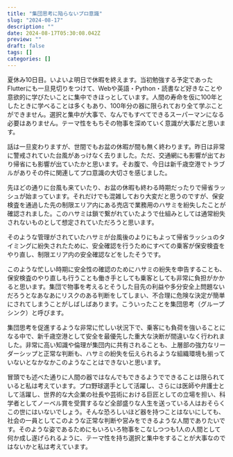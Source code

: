 ```yaml
---
title: "集団思考に陥らないプロ意識"
slug: "2024-08-17"
description: ""
date: 2024-08-17T05:30:08.042Z
preview: ""
draft: false
tags: []
categories: []
---
```


<p>夏休み10日目。いよいよ明日で休暇を終えます。当初勉強する予定であったFlutterにも一旦見切りをつけて、Webや英語・Python・読書など好きなことや意欲的に学びたいことに集中できほっとしています。人間の寿命を仮に100年としたときに学べることは多くもあり、100年分の器に限られており全て学ぶことができません。選択と集中が大事で、なんでもすべてできるスーパーマンになる必要はありません。テーマ性をもちその物事を深めていく意識が大事だと思います。</p>
<p>話は一旦変わりますが、世間でもお盆の休暇が間も無く終わります。昨日は非常に警戒されていた台風があっけなく去りました。ただ、交通網にも影響が出ており帰省にも影響が出ていたかと思います。そお腹で、今日は新千歳空港でトラブルがありその件に関連してプロ意識の大切さを感じました。</p>
<p>先ほどの通りに台風も来ていたり、お盆の休暇も終わる時期だったりで帰省ラッシュが始まっています。それだけでも混雑しており大変だと思うのですが、保安検査を通過した先の制限エリア内にある売店で業務用のハサミを紛失したことが確認されました。このハサミは鎖で繋がれていたようで仕組みとしては通常紛失されないものとして想定されていただろうと思います。</p>
<p>そのような管理がされていたハサミが台風後のよりにもよって帰省ラッシュのタイミングに紛失されたために、安全確認を行うためにすべての乗客が保安検査をやり直し、制限エリア内の安全確認などをしたそうです。</p>
<p>このような忙しい時期に安全性の確認のためにハサミの紛失を申告することも、保安検査のやり直しも行うことも働き手としても乗客としても非常に負担がかかると思います。集団で物事を考えるとそうした目先の利益や多分安全上問題ないだろうとなあなあにリスクのある判断をしてしまい、不合理に危険な決定が簡単にされてしまうことがしばしばあります。こういったことを集団思考（グループシンク）と呼びます。</p>
<p>集団思考を促進するような非常に忙しい状況下で、乗客にも負荷を強いることになる中で、新千歳空港として安全を最優先した重大な決断が間違いなく行われました。非常に高い知識や倫理が集団内に共有されることも、上層部の強力なリーダーシップと正常な判断も、ハサミの紛失を伝えられるような組織環境も揃っていないとなかなかこのようなことはできないと思います。</p>
<p>冒頭でも述べた通りに人間の器ではなんでもできるようでできることは限られていると私は考えています。プロ野球選手として活躍し、さらには医師や弁護士として活躍し、世界的な大企業の社長や芸術における巨匠としての立場を担い、科学者としてノーベル賞を受賞するなど全部盛りな人生を送っている人はおそらくこの世にはいないでしょう。そんな恐ろしいほど器を持つことはないにしても、社会の一員としてこのような正常な判断や営みをできるような人間でありたいです。そのような姿であるためにもいろいろ物事をこなしつつも1人の人間として何か成し遂げられるように、テーマ性を持ち選択と集中をすることが大事なのではないかと私は考えています。</p>


